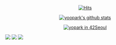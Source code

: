 <div align=center>
  
[![Hits](https://hits.seeyoufarm.com/api/count/incr/badge.svg?url=https%3A%2F%2Fgithub.com%2Fyoopark&count_bg=%2379C83D&title_bg=%23555555&icon=&icon_color=%23E7E7E7&title=hits&edge_flat=false)](https://hits.seeyoufarm.com)

[![yoopark's github stats](https://github-readme-stats.vercel.app/api?username=yoopark&show_icons=true&theme=dracula)](https://github.com/anuraghazra/github-readme-stats)

[![yopark in 42Seoul](https://badge42.herokuapp.com/api/stats/yopark)](https://github.com/JaeSeoKim/badge42)

</div>

<img src="https://img.shields.io/badge/c-A8B9CC.svg?style=for-the-badge&logo=c&logoColor=white">
<img src="https://img.shields.io/badge/c++-00599C.svg?style=for-the-badge&logo=c++&logoColor=white">
<img src="https://img.shields.io/badge/Docker-2496ED.svg?style=for-the-badge&logo=Docker&logoColor=white">
